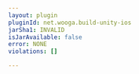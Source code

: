 ```yaml
---
layout: plugin
pluginId: net.wooga.build-unity-ios
jarSha1: INVALID
isJarAvailable: false
error: NONE
violations: []

---
```

